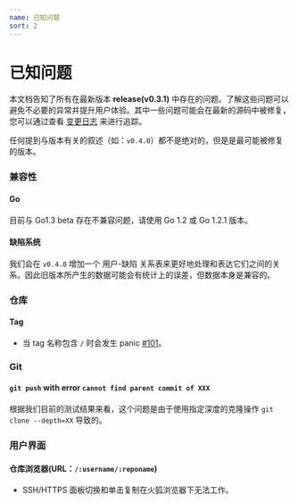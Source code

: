 ```yaml
---
name: 已知问题
sort: 2
---
```


# 已知问题

本文档告知了所有在最新版本 **release(v0.3.1)** 中存在的问题。了解这些问题可以避免不必要的异常并提升用户体验。其中一些问题可能会在最新的源码中被修复，您可以通过查看 [变更日志](change_log.md) 来进行追踪。

任何提到与版本有关的叙述（如：`v0.4.0`）都不是绝对的，但是是最可能被修复的版本。

### 兼容性

#### Go

目前与 Go1.3 beta 存在不兼容问题，请使用 Go 1.2 或 Go 1.2.1 版本。

#### 缺陷系统

我们会在 `v0.4.0` 增加一个 用户-缺陷 关系表来更好地处理和表达它们之间的关系。因此旧版本所产生的数据可能会有统计上的误差，但数据本身是兼容的。

### 仓库

#### Tag

- 当 tag 名称包含 `/` 时会发生 panic [#101](https://github.com/gogits/gogs/issues/101)。

### Git

#### `git push` with error `cannot find parent commit of XXX`

根据我们目前的测试结果来看，这个问题是由于使用指定深度的克隆操作 `git clone --depth=XX` 导致的。

### 用户界面

#### 仓库浏览器(URL：`/:username/:reponame`)

- SSH/HTTPS 面板切换和单击复制在火狐浏览器下无法工作。